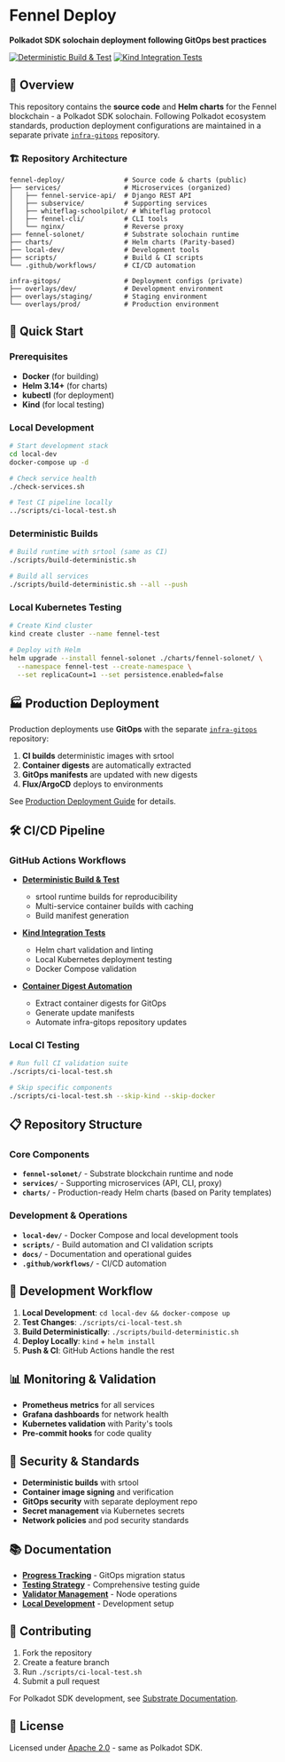 # Fennel Deploy

**Polkadot SDK solochain deployment following GitOps best practices**

[![Deterministic Build & Test](https://github.com/CorruptedAesthetic/fennel-deploy/workflows/Deterministic%20Build%20%26%20Test/badge.svg)](https://github.com/CorruptedAesthetic/fennel-deploy/actions)
[![Kind Integration Tests](https://github.com/CorruptedAesthetic/fennel-deploy/workflows/Kind%20Integration%20Tests/badge.svg)](https://github.com/CorruptedAesthetic/fennel-deploy/actions)

## 🎯 Overview

This repository contains the **source code** and **Helm charts** for the Fennel blockchain - a Polkadot SDK solochain. Following Polkadot ecosystem standards, production deployment configurations are maintained in a separate private [`infra-gitops`](../infra-gitops) repository.

### 🏗️ Repository Architecture

```
fennel-deploy/               # Source code & charts (public)
├── services/                # Microservices (organized)
│   ├── fennel-service-api/  # Django REST API
│   ├── subservice/          # Supporting services  
│   ├── whiteflag-schoolpilot/ # Whiteflag protocol
│   ├── fennel-cli/          # CLI tools
│   └── nginx/               # Reverse proxy
├── fennel-solonet/          # Substrate solochain runtime
├── charts/                  # Helm charts (Parity-based)
├── local-dev/               # Development tools
├── scripts/                 # Build & CI scripts
└── .github/workflows/       # CI/CD automation

infra-gitops/                # Deployment configs (private)
├── overlays/dev/            # Development environment
├── overlays/staging/        # Staging environment  
└── overlays/prod/           # Production environment
```

## 🚀 Quick Start

### Prerequisites

- **Docker** (for building)
- **Helm 3.14+** (for charts)
- **kubectl** (for deployment)
- **Kind** (for local testing)

### Local Development

```bash
# Start development stack
cd local-dev
docker-compose up -d

# Check service health
./check-services.sh

# Test CI pipeline locally
../scripts/ci-local-test.sh
```

### Deterministic Builds

```bash
# Build runtime with srtool (same as CI)
./scripts/build-deterministic.sh

# Build all services
./scripts/build-deterministic.sh --all --push
```

### Local Kubernetes Testing

```bash
# Create Kind cluster
kind create cluster --name fennel-test

# Deploy with Helm
helm upgrade --install fennel-solonet ./charts/fennel-solonet/ \
  --namespace fennel-test --create-namespace \
  --set replicaCount=1 --set persistence.enabled=false
```

## 🏭 Production Deployment

Production deployments use **GitOps** with the separate [`infra-gitops`](../infra-gitops) repository:

1. **CI builds** deterministic images with srtool
2. **Container digests** are automatically extracted  
3. **GitOps manifests** are updated with new digests
4. **Flux/ArgoCD** deploys to environments

See [Production Deployment Guide](docs/DEPLOYMENT_SUMMARY.md) for details.

## 🛠️ CI/CD Pipeline

### GitHub Actions Workflows

- **[Deterministic Build & Test](.github/workflows/deterministic-build.yml)**
  - srtool runtime builds for reproducibility
  - Multi-service container builds with caching
  - Build manifest generation

- **[Kind Integration Tests](.github/workflows/kind-tests.yml)**  
  - Helm chart validation and linting
  - Local Kubernetes deployment testing
  - Docker Compose validation

- **[Container Digest Automation](.github/workflows/container-digest-automation.yml)**
  - Extract container digests for GitOps
  - Generate update manifests
  - Automate infra-gitops repository updates

### Local CI Testing

```bash
# Run full CI validation suite
./scripts/ci-local-test.sh

# Skip specific components  
./scripts/ci-local-test.sh --skip-kind --skip-docker
```

## 📋 Repository Structure

### Core Components

- **`fennel-solonet/`** - Substrate blockchain runtime and node
- **`services/`** - Supporting microservices (API, CLI, proxy)
- **`charts/`** - Production-ready Helm charts (based on Parity templates)

### Development & Operations

- **`local-dev/`** - Docker Compose and local development tools
- **`scripts/`** - Build automation and CI validation scripts  
- **`docs/`** - Documentation and operational guides
- **`.github/workflows/`** - CI/CD automation

## 🔧 Development Workflow

1. **Local Development**: `cd local-dev && docker-compose up`
2. **Test Changes**: `./scripts/ci-local-test.sh`
3. **Build Deterministically**: `./scripts/build-deterministic.sh`
4. **Deploy Locally**: `kind` + `helm install`
5. **Push & CI**: GitHub Actions handle the rest

## 📊 Monitoring & Validation

- **Prometheus metrics** for all services
- **Grafana dashboards** for network health
- **Kubernetes validation** with Parity's tools
- **Pre-commit hooks** for code quality

## 🔐 Security & Standards

- **Deterministic builds** with srtool
- **Container image signing** and verification
- **GitOps security** with separate deployment repo
- **Secret management** via Kubernetes secrets
- **Network policies** and pod security standards

## 📚 Documentation

- **[Progress Tracking](PROGRESS.md)** - GitOps migration status
- **[Testing Strategy](docs/TESTING_STRATEGY.md)** - Comprehensive testing guide
- **[Validator Management](docs/VALIDATOR_MANAGEMENT_WORKFLOW.md)** - Node operations
- **[Local Development](local-dev/README.md)** - Development setup

## 🤝 Contributing

1. Fork the repository
2. Create a feature branch  
3. Run `./scripts/ci-local-test.sh`
4. Submit a pull request

For Polkadot SDK development, see [Substrate Documentation](https://docs.substrate.io/).

## 📄 License

Licensed under [Apache 2.0](LICENSE) - same as Polkadot SDK.
